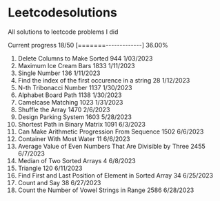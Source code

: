 # Leetcodesolutions
All solutions to leetcode problems I did


Current progress 18/50 [=======-------------] 36.00%

1. Delete Columns to Make Sorted 944 1/03/2023
2. Maximum Ice Cream Bars 1833 1/11/2023 
3. Single Number 136 1/11/2023
4. Find the index of the first occurence in a string 28 1/12/2023
5. N-th Tribonacci Number 1137 1/30/2023
6. Alphabet Board Path 1138 1/30/2023
7. Camelcase Matching 1023 1/31/2023
8. Shuffle the Array 1470 2/6/2023
9. Design Parking System 1603 5/28/2023
10. Shortest Path in Binary Matrix 1091 6/3/2023
11. Can Make Arithmetic Progression From Sequence 1502 6/6/2023
12. Container With Most Water 11 6/6/2023
13. Average Value of Even Numbers That Are Divisible by Three 2455 6/7/2023
14. Median of Two Sorted Arrays 4 6/8/2023
15. Triangle 120 6/11/2023
16. Find First and Last Position of Element in Sorted Array 34 6/25/2023
17. Count and Say 38 6/27/2023
18. Count the Number of Vowel Strings in Range 2586 6/28/2023
